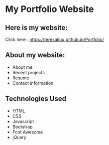 # My Portfolio Website

## Here is my website:
Click here : https://teresaliuu.github.io/Portfolio/

## About my website:
- About me
- Recent projects
- Resume
- Contact information

## Technologies Used
- HTML
- CSS
- Javascript
- Bootstrap
- Font Awesome
- jQuery








